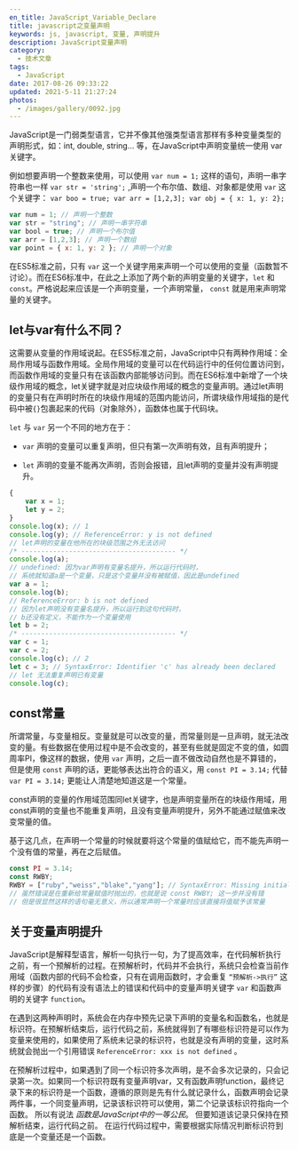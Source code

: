 ```yaml
---
en_title: JavaScript_Variable_Declare
title: javascript之变量声明
keywords: js, javascript, 变量, 声明提升
description: JavaScript变量声明
category:
  - 技术文章
tags:
  - JavaScript
date: 2017-08-26 09:33:22
updated: 2021-5-11 21:27:24
photos:
  - /images/gallery/0092.jpg
---
```


JavaScript是一门弱类型语言，它并不像其他强类型语言那样有多种变量类型的声明形式，如：int, double, string… 等，在JavaScript中声明变量统一使用 var 关键字。

例如想要声明一个整数来使用，可以使用 `var num = 1;` 这样的语句，声明一串字符串也一样 `var str = 'string';` ,<!-- more -->声明一个布尔值、数组、对象都是使用 `var` 这个关键字： `var boo = true; var arr = [1,2,3]; var obj = { x: 1, y: 2};`

```js
var num = 1; // 声明一个整数
var str = "string"; // 声明一串字符串
var bool = true; // 声明一个布尔值
var arr = [1,2,3]; // 声明一个数组
var point = { x: 1, y: 2 }; // 声明一个对象
```

在ES5标准之前，只有 `var` 这一个关键字用来声明一个可以使用的变量（函数暂不讨论）。而在ES6标准中，在此之上添加了两个新的声明变量的关键字，`let` 和 `const`。严格说起来应该是一个声明变量，一个声明常量， `const` 就是用来声明常量的关键字。

## let与var有什么不同？

这需要从变量的作用域说起。在ES5标准之前，JavaScript中只有两种作用域：全局作用域与函数作用域。全局作用域的变量可以在代码运行中的任何位置访问到，而函数作用域的变量只有在该函数内部能够访问到。而在ES6标准中新增了一个块级作用域的概念，let关键字就是对应块级作用域的概念的变量声明。通过let声明的变量只有在声明时所在的块级作用域的范围内能访问，所谓块级作用域指的是代码中被`{}`包裹起来的代码（对象除外），函数体也属于代码块。

`let` 与 `var` 另一个不同的地方在于：

- `var` 声明的变量可以重复声明，但只有第一次声明有效，且有声明提升；

- `let` 声明的变量不能再次声明，否则会报错，且let声明的变量并没有声明提升。

```js
{
    var x = 1;
    let y = 2;
}
console.log(x); // 1
console.log(y); // ReferenceError: y is not defined
// let声明的变量在他所在的块级范围之外无法访问
/* --------------------------------------- */
console.log(a);
// undefined: 因为var声明有变量名提升，所以运行代码时，
// 系统就知道a是一个变量，只是这个变量并没有被赋值，因此是undefined
var a = 1;
console.log(b);
// ReferenceError: b is not defined
// 因为let声明没有变量名提升，所以运行到这句代码时，
// b还没有定义，不能作为一个变量使用
let b = 2;
/* --------------------------------------- */
var c = 1;
var c = 2;
console.log(c); // 2
let c = 3; // SyntaxError: Identifier 'c' has already been declared
// let 无法重复声明已有变量
console.log(c);
```

## const常量

所谓常量，与变量相反。变量就是可以改变的量，而常量则是一旦声明，就无法改变的量。有些数据在使用过程中是不会改变的，甚至有些就是固定不变的值，如圆周率PI，像这样的数据，使用 `var` 声明，之后一直不做改动自然也是不算错的，但是使用 `const` 声明的话，更能够表达出符合的语义，用 `const PI = 3.14;` 代替 `var PI = 3.14;` 更能让人清楚地知道这是一个常量。

const声明的变量的作用域范围同let关键字，也是声明变量所在的块级作用域，用const声明的变量也不能重复声明，且没有变量声明提升，另外不能通过赋值来改变常量的值。

基于这几点，在声明一个常量的时候就要将这个常量的值赋给它，而不能先声明一个没有值的常量，再在之后赋值。

```js
const PI = 3.14;
const RWBY;
RWBY = ["ruby","weiss","blake","yang"]; // SyntaxError: Missing initializer in const declaration
// 虽然错误是在重新给常量赋值时抛出的，也就是说 const RWBY; 这一步并没有错
// 但是很显然这样的语句毫无意义，所以通常声明一个常量时应该直接将值赋予该常量
```

## 关于变量声明提升

JavaScript是解释型语言，解析一句执行一句，为了提高效率，在代码解析执行之前，有一个预解析的过程。在预解析时，代码并不会执行，系统只会检查当前作用域（函数内部的代码不会检查，只有在调用函数时，才会重复 `“预解析->执行”` 这样的步骤）的代码有没有语法上的错误和代码中的变量声明关键字 `var` 和函数声明的关键字 `function`。

在遇到这两种声明时，系统会在内存中预先记录下声明的变量名和函数名，也就是标识符。在预解析结束后，运行代码之前，系统就得到了有哪些标识符是可以作为变量来使用的，如果使用了系统未记录的标识符，也就是没有声明的变量，这时系统就会抛出一个引用错误 `ReferenceError: xxx is not defined` 。

在预解析过程中，如果遇到了同一个标识符多次声明，是不会多次记录的，只会记录第一次。如果同一个标识符既有变量声明var，又有函数声明function，最终记录下来的标识符是一个函数，遵循的原则是先有什么就记录什么，函数声明会记录两件事，一个同变量声明，记录该标识符可以使用，第二个记录该标识符指向一个函数。
所以有说法 *函数是JavaScript中的一等公民*。
但要知道该记录只保持在预解析结束，运行代码之前。
在运行代码过程中，需要根据实际情况判断标识符到底是一个变量还是一个函数。
